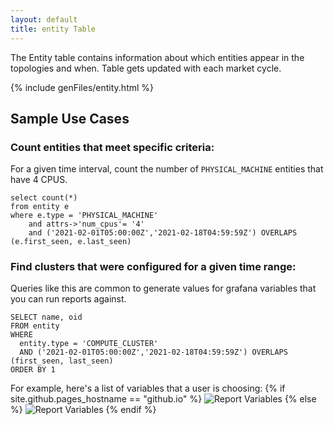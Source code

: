 ```yaml
---
layout: default
title: entity Table
---
```


The Entity table contains information about which entities appear in the 
topologies and when. Table gets updated with each market cycle.

{% include genFiles/entity.html %}

## Sample Use Cases

### Count entities that meet specific criteria:
For a given time interval, count the number of `PHYSICAL_MACHINE` entities that have 4 CPUS.

    select count(*)
    from entity e
    where e.type = 'PHYSICAL_MACHINE'
        and attrs->'num_cpus'= '4'
        and ('2021-02-01T05:00:00Z','2021-02-18T04:59:59Z') OVERLAPS (e.first_seen, e.last_seen)

### Find clusters that were configured for a given time range:
Queries like this are common to generate values for grafana variables that you can run reports against.

    SELECT name, oid
    FROM entity
    WHERE
      entity.type = 'COMPUTE_CLUSTER'
      AND ('2021-02-01T05:00:00Z','2021-02-18T04:59:59Z') OVERLAPS (first_seen, last_seen)
    ORDER BY 1
    
For example, here's a list of variables that a user is choosing:
{% if site.github.pages_hostname == "github.io" %}
<img src="{{ site.github.baseurl }}{{ '/assets/ReportByVariable.png' | relative_url }}" alt="Report Variables">
{% else %}
<img src="{{ '/assets/ReportByVariable.png' | relative_url }}" alt="Report Variables">
{% endif %}
